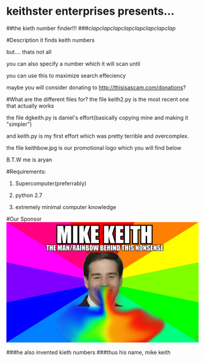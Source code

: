 # keithster enterprises presents...
##the kieth number finder!!! 
###*clapclapclapclapclapclapclapclap*

#Description
it finds keith numbers

but.... thats not all

you can also specify a number which it will scan until

you can use this to maximize search effeciency

maybe you will consider donating to http://thisisascam.com/donations?

#What are the different files for?
the file keith2.py is the most recent one that actually works

the file dgkeith.py is daniel's effort(basically copying mine and making it "simpler")

and keith.py is my first effort which was pretty terrible and overcomplex.

the file keithbow.jpg is our promotional logo which you will find below

B.T.W me is aryan


#Requirements:
1. Supercomputer(preferrably)

2. python 2.7

3. extremely minimal computer knowledge

#Our Sponsor
![lolololol](keithbow.jpg)

###he also invented kieth numbers
###thus his name, mike keith

